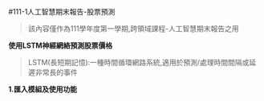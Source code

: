 #111-1人工智慧期末報告-股票預測
> 該內容僅作為111學年度第一學期,跨領域課程-人工智慧期末報告之用
>
**使用LSTM神經網絡預測股票價格**
> LSTM(長短期記憶):一種時間循環網路系統,適用於預測/處理時間間隔或延遲非常長的事件
>
**1.匯入模組及使用功能**

